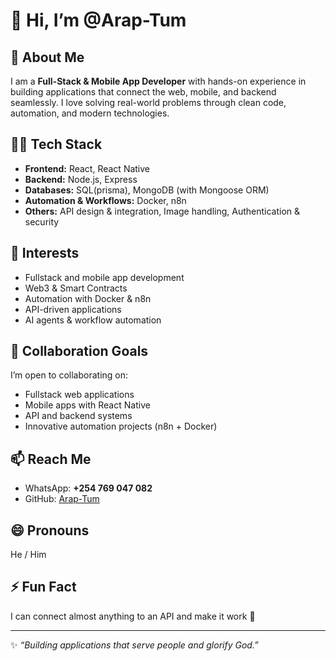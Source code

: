 # 👋 Hi, I’m @Arap-Tum  

## 🚀 About Me  
I am a **Full-Stack & Mobile App Developer** with hands-on experience in building applications that connect the web, mobile, and backend seamlessly. I love solving real-world problems through clean code, automation, and modern technologies.  

## 👨‍💻 Tech Stack  
- **Frontend:** React, React Native  
- **Backend:** Node.js, Express  
- **Databases:** SQL(prisma), MongoDB (with Mongoose ORM)  
- **Automation & Workflows:** Docker, n8n  
- **Others:** API design & integration, Image handling, Authentication & security  

## 👀 Interests  
- Fullstack and mobile app development  
- Web3 & Smart Contracts  
- Automation with Docker & n8n  
- API-driven applications  
- AI agents & workflow automation  

## 💞️ Collaboration Goals  
I’m open to collaborating on:  
- Fullstack web applications  
- Mobile apps with React Native  
- API and backend systems  
- Innovative automation projects (n8n + Docker)  

## 📫 Reach Me  
- WhatsApp: **+254 769 047 082**  
- GitHub: [Arap-Tum](https://github.com/Arap-Tum)  

## 😄 Pronouns  
He / Him  

## ⚡ Fun Fact  
I can connect almost anything to an API and make it work 🚀  

---

✨ _“Building applications that serve people and glorify God.”_  

<!---
Arap-Tum/Arap-Tum is a ✨ special ✨ repository because its `README.md` (this file) appears on your GitHub profile.
You can click the Preview link to take a look at your changes.
--->
